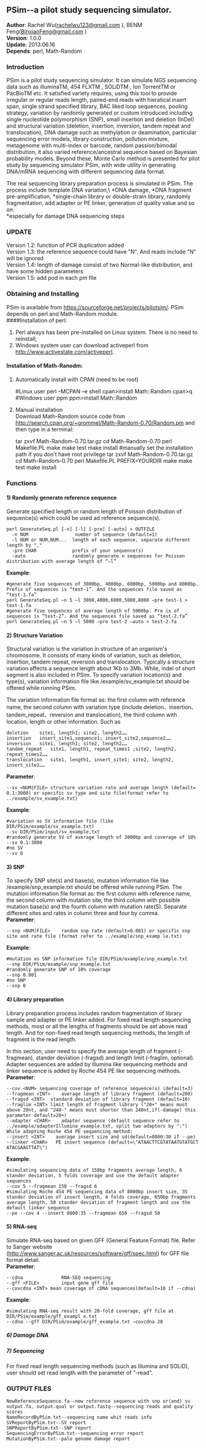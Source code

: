 ## PSim--a pilot study sequencing simulator.
**Author**: Rachel Wu(rachelwu123@gmail.com ), BENM Feng(BinxiaoFeng@gmail.com )  
**Version**: 1.0.0  
**Update**: 2013.06.16  
**Depends**: perl, Math-Random    
### Introduction  
PSim is a pilot study sequencing simulator. It can simulate NGS sequencing data such as illuminaTM, 454 FLXTM , SOLiDTM , Ion TorrentTM or PacBioTM etc. It satisfied variety requires, using this tool to provide irregular or regular reads length, paired-end reads with hieratical insert span, single strand specified library, BAC liked loop sequences, pooling strategy, variation by randomly generated or custom introduced including single nucleotide polymorphism (SNP), small insertion and deletion (InDel) and structural variation (deletion, insertion, inversion, tandem repeat and translocation), DNA damage such as methylation or deamination, particular sequencing error models, library construction, pollution mixture, metagenome with multi-index or barcode, random passion/bimodal distribution, it also varied reference/ancestral sequence based on Bayesian probability models. Beyond these, Monte Carlo method is presented for pilot study by sequencing simulator PSim, with wide utility in generating DNA/mRNA sequencing with different sequencing data format.   

The real sequencing library preparation process is simulated in PSim. The process include template DNA variation,\ *DNA damage, \*DNA fragment pre-amplification, \*single-chain library or double-strain library, randomly fragmentation, add adapter or PE linker, generation of quality value and so on.   
\*especially for damage DNA sequencing steps   
### UPDATE
Version 1.2:	function of PCR duplication added   
Version 1.3:	the reference sequence could have "N". And reads include "N" will be ignored    
Version 1.4:	length of damage consist of two Normal-like distribution, and have some hidden parameters   
Version 1.5:	add pod in each pm file   
### Obtaining and Installing
PSim is available from https://sourceforge.net/projects/pilotsim/. PSim depends on perl and Math-Random module.   
####Installation of perl:  
1)  Perl always has been pre-installed on Linux system. There is no need to reinstall;   
2)  Windows system user can download activeperl from http://www.activestate.com/activeperl.     
#### Installation of Math-Ranodm:   
1)  Automatically install with CPAN (need to be root)    

	#Linux user
	perl –MCPAN –e shell
	cpan>install Math::Random
	cpan>q
	#Windows user
	ppm
	ppm>install Math::Random

2)  Manual installation   
Download Math-Random source code from http://search.cpan.org/~grommel/Math-Random-0.70/Random.pm and then type in a terminal:     

	tar zxvf Math-Random-0.70.tar.gz
	cd Math-Random-0.70
	perl Makefile.PL
	make
	make test
	make install
	#manually set the installation path if you don’t have root privilege
	tar zxvf Math-Random-0.70.tar.gz
	cd Math-Random-0.70
	perl Makefile.PL PREFIX=YOURDIR
	make
	make test
	make install

### Functions
#### 1) Randomly generate reference sequence   
Generate specified length or random length of Poisson distribution of sequence(s) which could be used ad reference sequence(s).      

	perl GenerateSeq.pl [-n] [-l] [-pre] [-auto] > OUTFILE
	  -n NUM        	     number of sequence (default=1)
	  -l NUM or NUM,NUM...	length of each sequence, separate different length by "," 
	  -pre CHAR             prefix of your sequence(s)
	  -auto                 randomly generate n sequences for Poisson distribution with average length of “–l” 

**Example**:  

	#generate five sequences of 3000bp, 4000bp, 6000bp, 5000bp and 8000bp. Prefix of sequences is “test-1”. And the sequences file saved as “test-1.fa”
	perl GenerateSeq.pl –n 5 –l 3000,4000,6000,5000,8000 –pre test-1 > test-1.fa
	#generate five sequences of average length of 5000bp. Pre ix of sequences is “test-2”. And the sequences file saved as “test-2.fa”
	perl GenerateSeq.pl –n 5 –l 5000 –pre test-2 –auto > test-2.fa

#### 2) Structure Variation   
Structural variation is the variation in structure of an organism's chromosome. It consists of many kinds of variation, such as deletion, insertion, tandem repeat, reversion and translocation. Typically a structure variation affects a sequence length about 1Kb to 3Mb. While, indel of short segment is also included in PSim. To specify variation location(s) and type(s), variation information file like /example/sv\_example.txt should be offered while running PSim.    

The variation information file format as: the first column with reference name, the second column with variation type (include deletion、insertion、tandem\_repeat、reversion and translocation), the third column with location, length or other information. Such as  

	deletion	site1, length1; site2, length2……
	insertion	insert_site1,sequence1; insert_site2,sequence2……
	inversion	site1, length1; site2, length2……
	tandem_repeat	site1, length1, repeat_times1 ;site2, length2, repeat_times2……
	translocation	site1, length1, insert_site1; site2, length2, insert_site2……
**Parameter**:   

	--sv <NUM|FILE>	structure variation rate and average length (default= 0.1:3000) or specific sv type and site file(format refer to ../example/sv_example.txt)
**Example**:   

	#variation as SV information file (like DIR/PSim/example/sv_example.txt)
	--sv DIR/PSim/input/sv_example.txt
	#randomly generate SV of average length of 3000bp and coverage of 10%
	--sv 0.1:3000
	#no SV
	--sv 0

#### 3) SNP   
To specify SNP site(s) and base(s), mutation information file like /example/snp\_example.txt should be offered while running PSim. The mutation information file format as: the first column with reference name, the second column with mutation site, the third column with possible mutation base(s) and the fourth column with mutation rate(S). Separate different sites and rates in column three and four by comma.     
**Parameter**:    

	--snp <NUM|FILE>	random snp rate (default=0.001) or specific snp site and rate file (format refer to ../example/snp_examp le.txt)
**Example**:  

	#mutation as SNP information file DIR/PSim/example/snp_example.txt
	--snp DIR/PSim/example/snp_example.txt
	#randomly generate SNP of 10% coverage
	--snp 0.001
	#no SNP
	--snp 0
#### 4) Library preparation    
Library preparation process includes random fragmentation of library sample and adapter or PE linker added. For fixed read length sequencing methods, most or all the lengths of fragments should be set above read length. And for non-fixed read length sequencing methods, the length of fragment is the read length.    

In this section, user need to specify the average length of fragment (-fragmean), stander deviation (-fragsd) and length limit (-fraglim, optional). Adapter sequences are added by Illumina like sequencing methods and linker sequence is added by Roche 454 PE like sequencing methods.     
**Parameter**: 

	--cov <NUM>	sequencing coverage of reference sequence(s) (default=3)
	--fragmean <INT>	average length of library fragment (default=200)
	--fragsd <INT>	standard deviation of library fragment (default=10)
	--fraglim <INT>	limit length of fragment library ("20+" means must above 20nt, and "240-" means must shorter than 240nt,if(-damage) this parameter default=20+)
	--adapter <CHAR>	adapter sequence (default sequence refer to ../example/adapterIllumina_example.txt, split two adapters by ":")
	While adopting Roche 454 PE sequencing method:
	--insert <INT>    average insert size and sd(default=8000:30 if --pe)
	--linker <CHAR>   PE insert sequence (default=\"ATAACTTCGTATAATGTATGCT ATACGAAGTTAT\")
**Example**:  

	#simulating sequencing data of 150bp fragments average length, 6 stander deviation, 5 folds coverage and use the default adapter sequences
	--cov 5 --fragmean 150 --fragsd 6 
	#simulating Roche 454 PE sequencing data of 8000bp insert size, 35 stander deviation of insert length, 4 folds coverage, 650bp fragments average length, 50 stander deviation of fragment length and use the default linker sequence
	--pe --cov 4 --insert 8000:35 --fragmean 650 --fragsd 50
#### 5) RNA-seq   
Simulate RNA-seq based on given GFF (General Feature Format) file. Refer to Sanger website (http://www.sanger.ac.uk/resources/software/gff/spec.html) for GFF file format detail.    
**Parameter**:   

	--cdna				RNA-SEQ sequencing
	--gff <FILE>		input gene gff file
	--covcdna <INT>	mean coverage of cDNA sequences(default=10 if --cdna)
**Example**:  

	#simulating RNA-seq result with 20-fold coverage, gff file at DIR/PSim/example/gff_exampl e.txt
	--cdna --gff DIR/PSim/example/gff_example.txt –covcdna 20
##### 6) Damage DNA   
##### 7) Sequencing    
For fixed read length sequencing methods (such as Illumina and SOLiD), user should set read length with the parameter of “-read”.     
### OUTPUT FILES
	NewReferenceSequence.fa--new reference sequence with snp or(and) sv
	output.fa, output.qual or output.fastq--sequencing reads and quality scores
	NameRecordByPSim.txt--sequencing name whit reads info
	SVReportByPSim.txt--SV report
	SNPReportByPSim.txt--SNP report
	SequencingErrorByPSim.txt--sequencing error report
	MutationByPSim.txt--palo genome damage report

